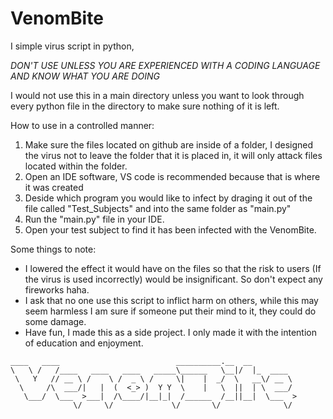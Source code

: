 # VenomBite
I simple virus script in python, 

*DON'T USE UNLESS YOU ARE EXPERIENCED WITH A CODING LANGUAGE AND KNOW WHAT YOU ARE DOING*

I would not use this in a main directory unless you want to look through every python file in the directory to make sure nothing of it is left.

How to use in a controlled manner:
1. Make sure the files located on github are inside of a folder, I designed the virus not to leave the folder that it is placed in, it will only attack files located within the folder.
2. Open an IDE software, VS code is recommended because that is where it was created
3. Deside which program you would like to infect by draging it out of the file called "Test_Subjects" and into the same folder as "main.py"
4. Run the "main.py" file in your IDE. 
5. Open your test subject to find it has been infected with the VenomBite.

Some things to note:
- I lowered the effect it would have on the files so that the risk to users (If the virus is used incorrectly) would be insignificant. So don't expect any fireworks haha.
- I ask that no one use this script to inflict harm on others, while this may seem harmless I am sure if someone put their mind to it, they could do some damage.
- Have fun, I made this as a side project. I only made it with the intention of education and enjoyment.


```
____   ____                          __________.__  __          
\   \ /   /____   ____   ____   _____\______   \__|/  |_  ____  
 \   Y   // __ \ /    \ /  _ \ /     \|    |  _/  \   __\/ __ \ 
  \     /\  ___/|   |  (  <_> )  Y Y  \    |   \  ||  | \  ___/ 
   \___/  \___  >___|  /\____/|__|_|  /______  /__||__|  \___  >
              \/     \/             \/       \/              \/
```
